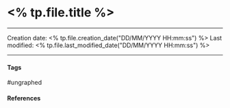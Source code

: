 # <% tp.file.title %>
---

Creation date: <% tp.file.creation_date("DD/MM/YYYY HH:mm:ss") %>
Last modified: <% tp.file.last_modified_date("DD/MM/YYYY HH:mm:ss") %>

---




#### Tags
#ungraphed 

#### References

